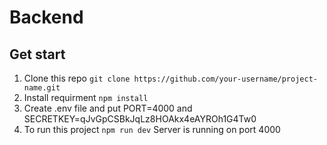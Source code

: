 # Backend

## Get start

1. Clone this repo
   `git clone https://github.com/your-username/project-name.git`
2. Install requirment
   `npm install`
3. Create .env file and put PORT=4000 and SECRETKEY=qJvGpCSBkJqLz8HOAkx4eAYROh1G4Tw0
4. To run this project
   `npm run dev` Server is running on port 4000
